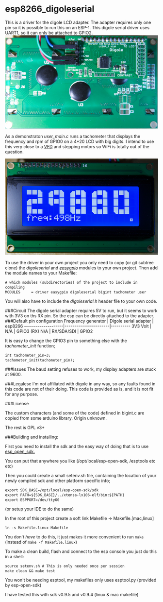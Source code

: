 # esp8266_digoleserial

This is a driver for the digole LCD adapter.
The adapter requires only one pin so it is possible to run this on an ESP-1.
This digole serial driver uses UART1, so it can only be attached to GPIO2.
![](doc/digole.png)

As a demonstraton *user_main.c* runs a tachometer that displays the frequency and rpm of GPIO0 on a 4*20 LCD with big digits. I intend to use this very close to a [VFD](http://en.wikipedia.org/wiki/Variable-frequency_drive) and stepping motors so WiFi is totally out of the question.

![](doc/20x4_lcd.png)

To use the driver in your own project you only need to copy (or git subtree clone) the *digoleserial* and [*easygpio*](https://github.com/eadf/esp8266_easygpio) modules to your own project. Then add the module names to your Makefile:
```
# which modules (subdirectories) of the project to include in compiling
MODULES		= driver easygpio digoleserial bigint tachometer user
```

You will also have to include the *digoleserial.h* header file to your own code.

###Circuit
The digole serial adapter requires 5V to run, but it seems to work with 3V3 on ths RX pin. So the esp can be directly attached to the adapter.
###Default pin configuration
Frequency generator | Digole serial adapter | esp8266
--------------------|-----------------------|----------
3V3 Volt            |      N/A               | GPIO3 (RX)
N/A                  | RX/SDA/SDI            | GPIO2

It is easy to change the GPIO3 pin to something else with the *tachometer_init* function; 
```
int tachometer_pin=3;
tachometer_init(tachometer_pin);
```

###Issues
The baud setting refuses to work, my display adapters are stuck at 9600.

###Legalese
I'm not affiliated with digole in any way, so any faults found in this code are not of their doing. 
This code is provided as is, and it is not fit for any purpose.  

###License

The custom characters (and some of the code) defined in bigint.c are copied from some arduino library. Origin unknown.

The rest is GPL v3+

###Building and installing:

First you need to install the sdk and the easy way of doing that is to use [esp_open_sdk.](https://github.com/pfalcon/esp-open-sdk)

You can put that anywhere you like (/opt/local/esp-open-sdk, /esptools etc etc)

Then you could create a small setenv.sh file, containing the location of your newly compiled sdk and other platform specific info;
```
export SDK_BASE=/opt/local/esp-open-sdk/sdk
export PATH=${SDK_BASE}/../xtensa-lx106-elf/bin:${PATH}
export ESPPORT=/dev/ttyO0  
```
(or setup your IDE to do the same)

In the root of this project create a soft link Makefile -> Makefile.[mac,linux]
```
ln -s Makefile.linux Makefile
```
You don't *have* to do this, it just makes it more convenient to run ```make``` (instead of ```make -f Makefile.linux```)

To make a clean build, flash and connect to the esp console you just do this in a shell:
```
source setenv.sh # This is only needed once per session
make clean && make test
```

You won't be needing esptool, my makefiles only uses esptool.py (provided by esp-open-sdk)

I have tested this with sdk v0.9.5 and v0.9.4 (linux & mac makefile)
